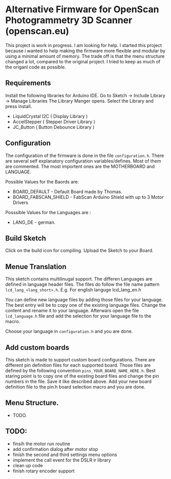 # Alternative Firmware for OpenScan Photogrammetry 3D Scanner (openscan.eu)

This project is work in progress. I am looking for help.
I started this project because i wanted to help making the firmware 
more flexible and modular by using a minimal amount of memory. 
The trade off is that the menu structure changed a lot, compared
to the original project. I tried to keep as much of the origanl 
code as possible. 

## Requirements
Install the following libraries for Arduino IDE. Go to Sketch -> Include Library -> Manage Libraries
The Library Manger opens. Select the Library and press install.

- LiquidCrystal I2C ( Display Library )
- AccelStepper ( Stepper Driver Library )
- JC_Button ( Button Debounce Library )

## Configuration
The configuration of the firmware is done in the file `configuration.h`. 
There are several self explanatory configuration variables/defines. Most
of them are commented. The most importent ones are the MOTHERBOARD and 
LANGUAGE. 

Possible Values for the Baords are: 

 * BOARD_DEFAULT       - Default Board made by Thomas.
 * BOARD_FABSCAN_SHIELD   - FabScan Arduino Shield with up to 3 Motor Drivers

 Posssible Values for the Languages are :

 * LANG_DE - german. 

## Build Sketch
Click on the build icon for compiling. Upload the Sketch to your Board. 

## Menue Translation
This sketch contains multilinugal support. The differen Languages
are defined in language header files. The files do follow the file
name pattern `lcd_lang_<lang_short>.h`. E.g. For english languge lcd_lang_en.h

You can define new language files by adding those files for your 
language. The best entry will be to copy one of the existing language files.
Change the content and rename it to your language. Afterwars open the file
`lcd_language.h` file and add the selection for your language file to the
macro. 

Choose your language in `configuration.h` and you are done. 

## Add custom boards
This sketch is made to support custom board configurations. There are 
different pin definition files for each supported board. Those files 
are defined by the following convention `pins_YOUR_BOARD_NAME_HERE.h`.
Best staring point is to copy one of the existing board files and change
the pin numbers in the file. Save it like described above. Add your new
board definition file to the pin.h board selection macro and you are done.

## Menu Structure. 
* TODO.

## TODO:
- finsih the motor run routine 
- add confirmation dialog after motor stop 
- finish the second and third settings menu options
- implement the call event for the DSLR ir library
- clean up code
- finish rotary encoder support



